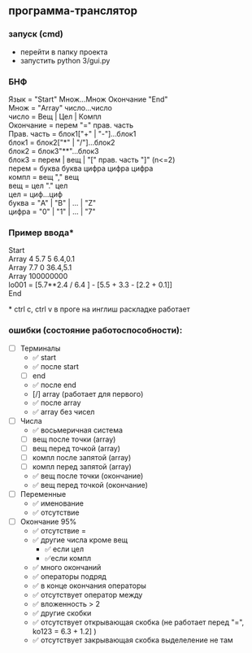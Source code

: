 ## программа-транслятор
### запуск (cmd)
- перейти в папку проекта
- запустить python 3/gui.py

### БНФ

Язык = "Start" Множ...Множ Окончание "End"  
Множ = "Array" число...число  
число = Вещ | Цел | Компл  
Окончание = перем "=" прав. часть  
Прав. часть = блок1["+" | "-"]...блок1  
блок1 = блок2["*" | "/"]...блок2  
блок2 = блок3"**"...блок3  
блок3 = перем | вещ | "[" прав. часть "]" (n<=2)  
перем = буква буква цифра цифра цифра  
компл = вещ "," вещ  
вещ = цел "." цел  
цел = циф...циф  
буква = "A" | "B" | ... | "Z"  
цифра = "0" | "1" | ... | "7"  

### Пример ввода*
Start  
Array 4 5.7 5 6.4,0.1  
Array 7.7 0 36.4,5.1  
Array 100000000  
lo001 = [5.7**2.4 / 6.4  ] - [5.5 + 3.3 - [2.2 + 0.1]]  
End  

\* ctrl c, ctrl v в проге на инглиш раскладке работает


### ошибки (состояние работоспособности):
- [ ] Терминалы
	- ✅  start
	- ✅  после start
	- [ ] end
	- ✅  после end
	- [/] array (работает для первого)
	- ✅  после array 
	- ✅  array без чисел
- [ ] Числа
	- ✅  восьмеричная система
	- [ ] вещ после точки (array)
	- [ ] вещ перед точкой (array)
	- [ ] компл после запятой (array)
	- [ ] компл перед запятой (array)
	- ✅  вещ после точки (окончание)
	- ✅  вещ перед точкой (окончание)
- [ ] Переменные
	- ✅ именование
	- ✅  отсутствие
- [ ] Окончание 95%
	- ✅  отсутствие =
	- ✅ другие числа кроме вещ
        - ✅  если цел
        - ✅если компл
	- ✅  много окончаний
	- ✅  операторы подряд
	- ✅  в конце окончания операторы
	- ✅  отсутствует оператор между
	- ✅  вложенность > 2
	- ✅  другие скобки
	- ✅ отсутствует открывающая скобка (не работает перед "=", ko123 = 6.3 + 1.2] )
	- ✅  отсутствует закрывающая скобка выделеление не там